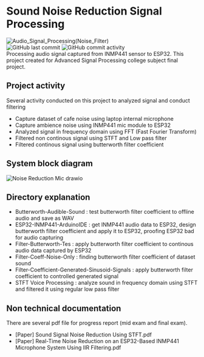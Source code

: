 # Sound Noise Reduction Signal Processing
![Audio_Signal_Processing(Noise_Filter)](https://github.com/user-attachments/assets/852462b5-037e-48f0-a9f0-c78cb375a066) <br/>
![GitHub last commit](https://img.shields.io/github/last-commit/AdnanBayu/sound-noise-reduction-signal-processing) ![GitHub commit activity](https://img.shields.io/github/commit-activity/t/AdnanBayu/sound-noise-reduction-signal-processing) <br/>
Processing audio signal captured from INMP441 sensor to ESP32. This project created for Advanced Signal Processing college subject final project.

## Project activity
Several activity conducted on this project to analyzed signal and conduct filtering
- Capture dataset of cafe noise using laptop internal microphone
- Capture ambience noise using INMP441 mic module to ESP32
- Analyzed signal in frequency domain using FFT (Fast Fourier Transform)
- Filtered non continous signal using STFT and Low pass filter
- Filtered continous signal using butterworth filter coefficient

## System block diagram
![Noise Reduction Mic drawio](https://github.com/user-attachments/assets/797271f0-5fc0-4daa-89e4-b3c7f174b5db)

## Directory explanation
- Butterworth-Audible-Sound : test butterworth filter coefficient to offline audio and save as WAV
- ESP32-INMP441-ArduinoIDE : get INMP441 audio data to ESP32, design butterworth filter coefficient and apply it to ESP32, proofing ESP32 bad for audio capturing
- Filter-Butterworth-Tes : apply butterworth filter coefficient to continous audio data captured by ESP32
- Filter-Coeff-Noise-Only : finding butterworth filter coefficient of dataset sound
- Filter-Coefficient-Generated-Sinusoid-Signals : apply butterworth filter coefficient to controlled generated signal
- STFT Voice Processing : analyze sound in frequency domain using STFT and filtered it using regular low pass filter

## Non technical documentation
There are several pdf file for progress report (mid exam and final exam).
- [Paper] Sound Signal Noise Reduction Using STFT.pdf
- [Paper] Real-Time Noise Reduction on an ESP32-Based INMP441 Microphone System Using IIR Filtering.pdf
